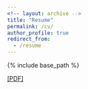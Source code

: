 ```yaml
---
<!-- layout: archive -->
title: "Resume"
permalink: /cv/
author_profile: true
redirect_from:
  - /resume
---
```


{% include base_path %}

[[PDF]](../files/resume.pdf)

<!-- <embed src="http://lantaoyu.com/files/lantaoyu_cv.pdf" width="650" height="1800" type='application/pdf'> -->
